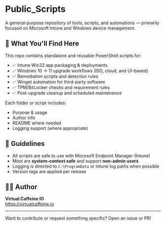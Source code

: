 # Public_Scripts

A general-purpose repository of tools, scripts, and automations — primarily focused on Microsoft Intune and Windows device management.

## 📂 What You'll Find Here

This repo contains standalone and reusable PowerShell scripts for:

- ✅ Intune Win32 app packaging & deployments
- ✅ Windows 10 → 11 upgrade workflows (ISO, cloud, and UI-based)
- ✅ Remediation scripts and detection rules
- ✅ Winget automation for third-party software
- ✅ TPM/BitLocker checks and requirement rules
- ✅ Post-upgrade cleanup and scheduled maintenance

Each folder or script includes:
- Purpose & usage
- Author info
- README where needed
- Logging support (where appropriate)

## 📌 Guidelines

- All scripts are safe to use with Microsoft Endpoint Manager (Intune)
- Most are **system-context safe** and support **non-admin users**
- Logging is directed to `C:\ProgramData` or Intune log paths when possible
- Version tags are applied per release

## 👨‍💻 Author

**Virtual Caffeine IO**  
https://virtualcaffeine.io

---

Want to contribute or request something specific? Open an issue or PR!
